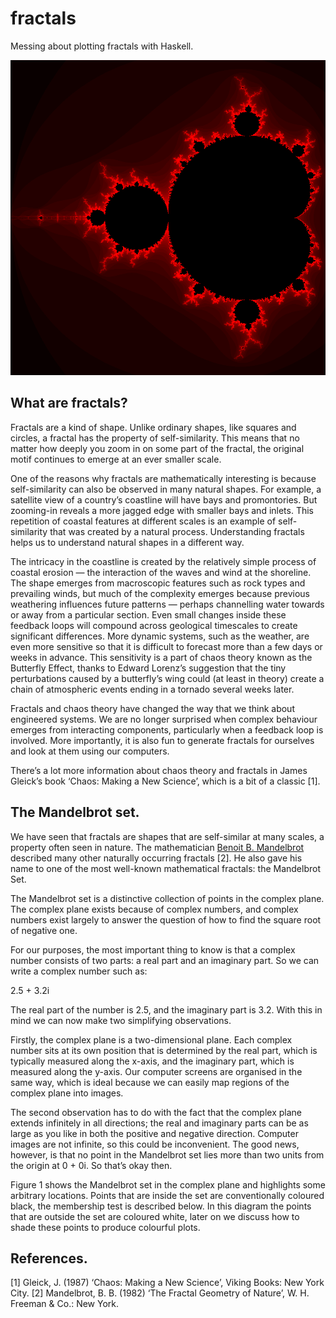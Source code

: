 # fractals
Messing about plotting fractals with Haskell.

![Main bulb of the Mandelbrot set](https://github.com/ncke/fractals/blob/c817a10e9ed66f838480e6a9e04c54699479f8a0/examples/mainbulb-900x900.png)
## What are fractals?
Fractals are a kind of shape. Unlike ordinary shapes, like squares and circles, a fractal has the property of self-similarity. This means that no matter how deeply you zoom in on some part of the fractal, the original motif continues to emerge at an ever smaller scale.

One of the reasons why fractals are mathematically interesting is because self-similarity can also be observed in many natural shapes. For example, a satellite view of a country’s coastline will have bays and promontories. But zooming-in reveals a more jagged edge with smaller bays and inlets. This repetition of coastal features at different scales is an example of self-similarity that was created by a natural process. Understanding fractals helps us to understand natural shapes in a different way.

The intricacy in the coastline is created by the relatively simple process of coastal erosion — the interaction of the waves and wind at the shoreline. The shape emerges from macroscopic features such as rock types and prevailing winds, but much of the complexity emerges because previous weathering influences future patterns — perhaps channelling water towards or away from a particular section. Even small changes inside these feedback loops will compound across geological timescales to create significant differences. More dynamic systems, such as the weather, are even more sensitive so that it is difficult to forecast more than a few days or weeks in advance.  This sensitivity is a part of chaos theory known as the Butterfly Effect, thanks to Edward Lorenz’s suggestion that the tiny perturbations caused by a butterfly’s wing could (at least in theory) create a chain of atmospheric events ending in a tornado several weeks later.

Fractals and chaos theory have changed the way that we think about engineered systems. We are no longer surprised when complex behaviour emerges from interacting components, particularly when a feedback loop is involved. More importantly, it is also fun to generate fractals for ourselves and look at them using our computers.

There’s a lot more information about chaos theory and fractals in James Gleick’s book ‘Chaos: Making a New Science’, which is a bit of a classic [1].

## The Mandelbrot set.
We have seen that fractals are shapes that are self-similar at many scales, a property often seen in nature. The mathematician [Benoit B. Mandelbrot](https://en.wikipedia.org/wiki/Benoit_Mandelbrot) described many other naturally occurring fractals [2]. He also gave his name to one of the most well-known mathematical fractals: the Mandelbrot Set.

The Mandelbrot set is a distinctive collection of points in the complex plane. The complex plane exists because of complex numbers, and complex numbers exist largely to answer the question of how to find the square root of negative one.

For our purposes, the most important thing to know is that a complex number consists of two parts: a real part and an imaginary part. So we can write a complex number such as:

2.5 + 3.2i

The real part of the number is 2.5, and the imaginary part is 3.2. With this in mind we can now make two simplifying observations.

Firstly, the complex plane is a two-dimensional plane. Each complex number sits at its own position that is determined by the real part, which is typically measured along the x-axis, and the imaginary part, which is measured along the y-axis. Our computer screens are organised in the same way, which is ideal because we can easily map regions of the complex plane into images.

The second observation has to do with the fact that the complex plane extends infinitely in all directions; the real and imaginary parts can be as large as you like in both the positive and negative direction. Computer images are not infinite, so this could be inconvenient. The good news, however, is that no point in the Mandelbrot set lies more than two units from the origin at 0 + 0i. So that’s okay then.

Figure 1 shows the Mandelbrot set in the complex plane and highlights some arbitrary locations. Points that are inside the set are conventionally coloured black, the membership test is described below. In this diagram the points that are outside the set are coloured white, later on we discuss how to shade these points to produce colourful plots.









## References.

[1] Gleick, J. (1987) ‘Chaos: Making a New Science’, Viking Books: New York City.
[2] Mandelbrot, B. B. (1982) ‘The Fractal Geometry of Nature’, W. H. Freeman & Co.: New York.
